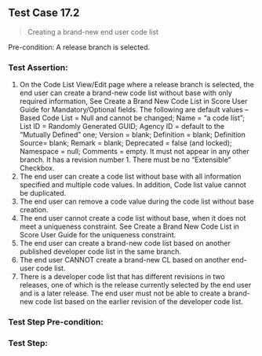 ## Test Case 17.2

> Creating a brand-new end user code list

Pre-condition: A release branch is selected.



### Test Assertion:

1. On the Code List View/Edit page where a release branch is selected, the end user can create a brand-new code list without base with only required information, See Create a Brand New Code List in Score User Guide for Mandatory/Optional fields. The following are default values – Based Code List = Null and cannot be changed; Name = “a code list”; List ID = Randomly Generated GUID; Agency ID = default to the “Mutually Defined” one; Version = blank; Definition = blank; Definition Source= blank; Remark = blank; Deprecated = false (and locked); Namespace = null; Comments = empty. It must not appear in any other branch. It has a revision number 1. There must be no “Extensible” Checkbox.
2. The end user can create a code list without base with all information specified and multiple code values. In addition, Code list value cannot be duplicated.
3. The end user can remove a code value during the code list without base creation.
4. The end user cannot create a code list without base, when it does not meet a uniqueness constraint. See Create a Brand New Code List in Score User Guide for the uniqueness constraint.
5. The end user can create a brand-new code list based on another published developer code list in the same branch.
6. The end user CANNOT create a brand-new CL based on another end-user code list.
7. There is a developer code list that has different revisions in two releases, one of which is the release currently selected by the end user and is a later release. The end user must not be able to create a brand-new code list based on the earlier revision of the developer code list.

### Test Step Pre-condition:



### Test Step: